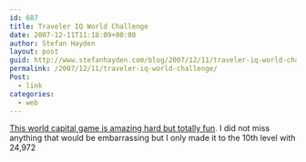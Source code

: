 ```yaml
---
id: 687
title: Traveler IQ World Challenge
date: 2007-12-11T11:18:09+00:00
author: Stefan Hayden
layout: post
guid: http://www.stefanhayden.com/blog/2007/12/11/traveler-iq-world-challenge/
permalink: /2007/12/11/traveler-iq-world-challenge/
Post:
  - link
categories:
  - web
---
```

<a href="http://www.travelpod.com/traveler-iq">This world capital game is amazing hard but totally fun</a>. I did not miss anything that would be embarrassing but I only made it to the 10th level with 24,972